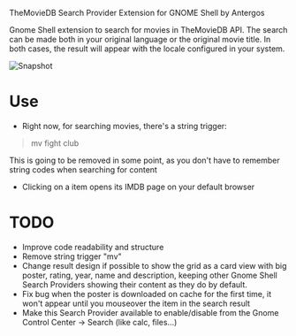 TheMovieDB Search Provider Extension for GNOME Shell by Antergos

Gnome Shell extension to search for movies in TheMovieDB API.
The search can be made both in your original language or the original movie title. In both cases, the result
will appear with the locale configured in your system.

![Snapshot](http://i.imgur.com/YcVLqkd.png)

Use
====
* Right now, for searching movies, there's a string trigger:

>mv fight club

This is going to be removed in some point, as you don't have to remember string codes when searching for content

* Clicking on a item opens its IMDB page on your default browser

TODO
===
* Improve code readability and structure
* Remove string trigger "mv"
* Change result design if possible to show the grid as a card view with big poster, rating, year, name and description,
keeping other Gnome Shell Search Providers showing their content as they do by default.
* Fix bug when the poster is downloaded on cache for the first time, it won't appear until you mouseover the item in
the search result
* Make this Search Provider available to enable/disable from the Gnome Control Center -> Search (like calc, files...)
